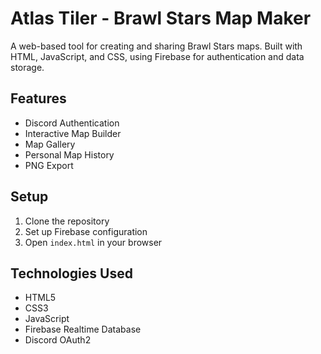 # Atlas Tiler - Brawl Stars Map Maker

A web-based tool for creating and sharing Brawl Stars maps. Built with HTML, JavaScript, and CSS, using Firebase for authentication and data storage.

## Features
- Discord Authentication
- Interactive Map Builder
- Map Gallery
- Personal Map History
- PNG Export

## Setup
1. Clone the repository
2. Set up Firebase configuration
3. Open `index.html` in your browser

## Technologies Used
- HTML5
- CSS3
- JavaScript
- Firebase Realtime Database
- Discord OAuth2
